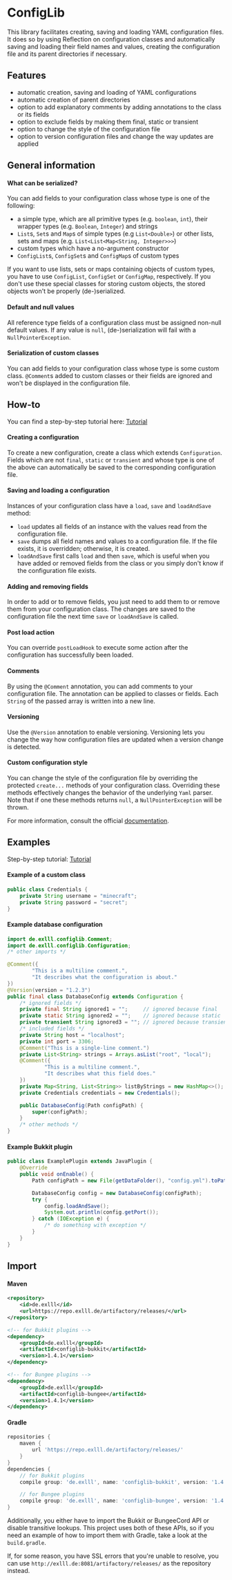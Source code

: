 # ConfigLib
This library facilitates creating, saving and loading YAML configuration files. It does so
by using Reflection on configuration classes and automatically saving and loading their field
names and values, creating the configuration file and its parent directories if necessary.

## Features
- automatic creation, saving and loading of YAML configurations
- automatic creation of parent directories
- option to add explanatory comments by adding annotations to the class or its fields
- option to exclude fields by making them final, static or transient
- option to change the style of the configuration file
- option to version configuration files and change the way updates are applied

## General information
#### What can be serialized?
You can add fields to your configuration class whose type is one of the following:
- a simple type, which are all primitive types (e.g. `boolean`, `int`), their wrapper types (e.g.
`Boolean`, `Integer`) and strings
- `List`s, `Set`s and `Map`s of simple types (e.g `List<Double>`) or other lists, sets and maps
(e.g. `List<List<Map<String, Integer>>>`)
- custom types which have a no-argument constructor
- `ConfigList`s, `ConfigSet`s and `ConfigMap`s of custom types

If you want to use lists, sets or maps containing objects of custom types,
you have to use `ConfigList`, `ConfigSet` or `ConfigMap`, respectively. If you don't use these
special classes for storing custom objects, the stored objects won't be properly (de-)serialized.
#### Default and null values
All reference type fields of a configuration class must be assigned non-null default values.
If any value is `null`, (de-)serialization will fail with a `NullPointerException`.
#### Serialization of custom classes
You can add fields to your configuration class whose type is some custom class.
`@Comment`s added to custom classes or their fields are ignored and won't be
displayed in the configuration file.
## How-to
You can find a step-by-step tutorial here:
[Tutorial](https://github.com/Exlll/ConfigLib/wiki/Tutorial)
#### Creating a configuration
To create a new configuration, create a class which extends `Configuration`. Fields which are
not `final`, `static` or `transient` and whose type is one of the above can automatically be saved
to the corresponding configuration file.
#### Saving and loading a configuration
Instances of your configuration class have a `load`, `save` and `loadAndSave` method:
- `load` updates all fields of an instance with the values read from the configuration file.
- `save` dumps all field names and values to a configuration file. If the file exists, it is
overridden; otherwise, it is created.
- `loadAndSave` first calls `load` and then `save`, which is useful when you have added or
removed fields from the class or you simply don't know if the configuration file exists.
#### Adding and removing fields
In order to add or to remove fields, you just need to add them to or remove them from your
configuration class. The changes are saved to the configuration file the next time `save` or 
`loadAndSave` is called.
#### Post load action
You can override `postLoadHook` to execute some action after the configuration has successfully
been loaded.
#### Comments
By using the `@Comment` annotation, you can add comments to your configuration file. The
annotation can be applied to classes or fields. Each `String` of the passed array is
written into a new line.
#### Versioning
Use the `@Version` annotation to enable versioning. Versioning lets you change the way
how configuration files are updated when a version change is detected.
#### Custom configuration style
You can change the style of the configuration file by overriding the protected `create...` methods
of your configuration class. Overriding these methods effectively changes the behavior of the
underlying `Yaml` parser. Note that if one these methods returns `null`, a `NullPointerException`
will be thrown.

For more information, consult the official
[documentation](https://bitbucket.org/asomov/snakeyaml/wiki/Documentation).
## Examples
Step-by-step tutorial: [Tutorial](https://github.com/Exlll/ConfigLib/wiki/Tutorial)
#### Example of a custom class
```java
public class Credentials {
    private String username = "minecraft";
    private String password = "secret";
}
```
#### Example database configuration
```java
import de.exlll.configlib.Comment;
import de.exlll.configlib.Configuration;
/* other imports */

@Comment({
        "This is a multiline comment.",
        "It describes what the configuration is about."
})
@Version(version = "1.2.3")
public final class DatabaseConfig extends Configuration {
    /* ignored fields */
    private final String ignored1 = "";     // ignored because final
    private static String ignored2 = "";    // ignored because static
    private transient String ignored3 = ""; // ignored because transient
    /* included fields */
    private String host = "localhost";
    private int port = 3306;
    @Comment("This is a single-line comment.")
    private List<String> strings = Arrays.asList("root", "local");
    @Comment({
            "This is a multiline comment.",
            "It describes what this field does."
    })
    private Map<String, List<String>> listByStrings = new HashMap<>();
    private Credentials credentials = new Credentials();

    public DatabaseConfig(Path configPath) {
        super(configPath);
    }
    /* other methods */
}
```
#### Example Bukkit plugin
```java
public class ExamplePlugin extends JavaPlugin {
    @Override
    public void onEnable() {
        Path configPath = new File(getDataFolder(), "config.yml").toPath();

        DatabaseConfig config = new DatabaseConfig(configPath);
        try {
            config.loadAndSave();
            System.out.println(config.getPort());
        } catch (IOException e) {
            /* do something with exception */
        }
    }
}
```

## Import
#### Maven
```xml
<repository>
    <id>de.exlll</id>
    <url>https://repo.exlll.de/artifactory/releases/</url>
</repository>

<!-- for Bukkit plugins -->
<dependency>
    <groupId>de.exlll</groupId>
    <artifactId>configlib-bukkit</artifactId>
    <version>1.4.1</version>
</dependency>

<!-- for Bungee plugins -->
<dependency>
    <groupId>de.exlll</groupId>
    <artifactId>configlib-bungee</artifactId>
    <version>1.4.1</version>
</dependency>
```
#### Gradle
```groovy
repositories {
    maven {
        url 'https://repo.exlll.de/artifactory/releases/'
    }
}
dependencies {
    // for Bukkit plugins
    compile group: 'de.exlll', name: 'configlib-bukkit', version: '1.4.1'

    // for Bungee plugins
    compile group: 'de.exlll', name: 'configlib-bungee', version: '1.4.1'
}
```
Additionally, you either have to import the Bukkit or BungeeCord API
or disable transitive lookups. This project uses both of these APIs, so if you
need an example of how to import them with Gradle, take a look at the `build.gradle`.

If, for some reason, you have SSL errors that you're unable to resolve, you can
use `http://exlll.de:8081/artifactory/releases/` as the repository instead.
